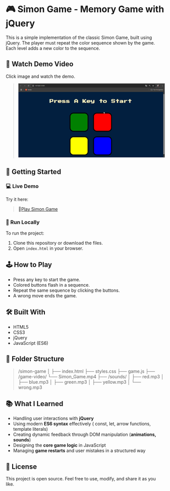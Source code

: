 # 🎮 Simon Game - Memory Game with jQuery
This is a simple implementation of the classic Simon Game, built using jQuery. The player must repeat the color sequence shown by the game. Each level adds a new color to the sequence.

## 🎥 Watch Demo Video

Click image and watch the demo.

> [![](/game-video/simon_game.png)](/game-video/Simon_Game.mp4)

## 🚀 Getting Started

### 💻 Live Demo

Try it here:
> 🔗[Play Simon Game](https://cakirgozbahar.github.io/simon-game/)

### 🔧 Run Locally
To run the project:

1. Clone this repository or download the files.
2. Open `index.html` in your browser.

## 🕹️ How to Play
- Press any key to start the game.
- Colored buttons flash in a sequence.
- Repeat the same sequence by clicking the buttons.
- A wrong move ends the game. 

## 🛠️ Built With
- HTML5
- CSS3
- jQuery
- JavaScript (ES6)

## 📂 Folder Structure

> /simon-game
│
├── index.html
├── styles.css
├── game.js
├── /game-video/
    └── Simon_Game.mp4
├── /sounds/
│   ├── red.mp3
│   ├── blue.mp3
│   ├── green.mp3
│   ├── yellow.mp3
│   └── wrong.mp3

## 📚 What I Learned

- Handling user interactions with **jQuery**
- Using modern **ES6 syntax** effectively ( const, let, arrow functions, template literals)
- Creating dynamic feedback through DOM manipulation (**animations, sounds**)
- Designing the **core game logic** in JavaScript 
- Managing **game restarts** and user mistakes in a structured way

## 📜 License

This project is open source. Feel free to use, modify, and share it as you like.
